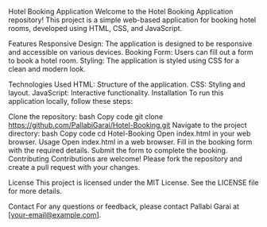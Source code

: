 Hotel Booking Application
Welcome to the Hotel Booking Application repository! This project is a simple web-based application for booking hotel rooms, developed using HTML, CSS, and JavaScript.

Features
Responsive Design: The application is designed to be responsive and accessible on various devices.
Booking Form: Users can fill out a form to book a hotel room.
Styling: The application is styled using CSS for a clean and modern look.

Technologies Used
HTML: Structure of the application.
CSS: Styling and layout.
JavaScript: Interactive functionality.
Installation
To run this application locally, follow these steps:

Clone the repository:
bash
Copy code
git clone https://github.com/PallabiGarai/Hotel-Booking.git
Navigate to the project directory:
bash
Copy code
cd Hotel-Booking
Open index.html in your web browser.
Usage
Open index.html in a web browser.
Fill in the booking form with the required details.
Submit the form to complete the booking.
Contributing
Contributions are welcome! Please fork the repository and create a pull request with your changes.

License
This project is licensed under the MIT License. See the LICENSE file for more details.

Contact
For any questions or feedback, please contact Pallabi Garai at [your-email@example.com].
